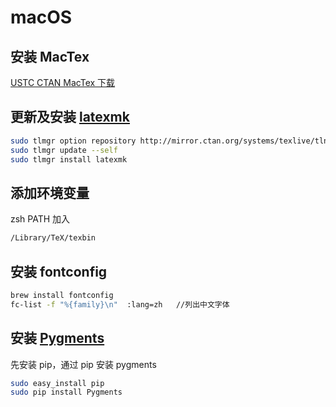 # macOS 

## 安装 MacTex

[USTC CTAN MacTex 下载](http://mirrors.ustc.edu.cn/CTAN/systems/mac/mactex/MacTeX.pkg)

## 更新及安装 [latexmk](http://mg.readthedocs.io/latexmk.html)

```zsh
sudo tlmgr option repository http://mirror.ctan.org/systems/texlive/tlnet
sudo tlmgr update --self
sudo tlmgr install latexmk
```

## 添加环境变量

zsh PATH 加入

```zsh
/Library/TeX/texbin
```

## 安装 fontconfig

```zsh
brew install fontconfig
fc-list -f "%{family}\n"  :lang=zh   //列出中文字体
```

## 安装 [Pygments](http://pygments.org/)

先安装 pip，通过 pip 安装 pygments

```bash
sudo easy_install pip
sudo pip install Pygments
```

